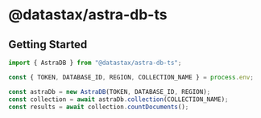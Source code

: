 # @datastax/astra-db-ts

## Getting Started

```typescript
import { AstraDB } from "@datastax/astra-db-ts";

const { TOKEN, DATABASE_ID, REGION, COLLECTION_NAME } = process.env;

const astraDb = new AstraDB(TOKEN, DATABASE_ID, REGION);
const collection = await astraDb.collection(COLLECTION_NAME);
const results = await collection.countDocuments();
```
